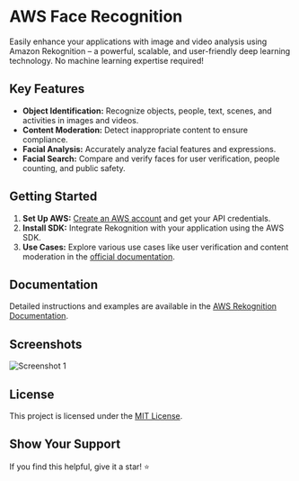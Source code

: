 # AWS Face Recognition

Easily enhance your applications with image and video analysis using Amazon Rekognition – a powerful, scalable, and user-friendly deep learning technology. No machine learning expertise required!

## Key Features
- **Object Identification:** Recognize objects, people, text, scenes, and activities in images and videos.
- **Content Moderation:** Detect inappropriate content to ensure compliance.
- **Facial Analysis:** Accurately analyze facial features and expressions.
- **Facial Search:** Compare and verify faces for user verification, people counting, and public safety.

## Getting Started
1. **Set Up AWS:** [Create an AWS account](https://aws.amazon.com/) and get your API credentials.
2. **Install SDK:** Integrate Rekognition with your application using the AWS SDK.
3. **Use Cases:** Explore various use cases like user verification and content moderation in the [official documentation](https://docs.aws.amazon.com/rekognition/).

## Documentation
Detailed instructions and examples are available in the [AWS Rekognition Documentation](https://docs.aws.amazon.com/rekognition/).

## Screenshots
![Screenshot 1](https://drive.google.com/file/d/1RHZYwNr7IlxhN88gIh94QP2sgoIgB7kK/view)

## License
This project is licensed under the [MIT License](LICENSE).

## Show Your Support
If you find this helpful, give it a star! ⭐️
